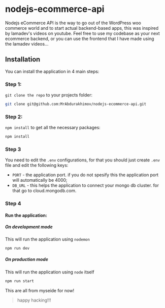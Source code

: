 # nodejs-ecommerce-api
Nodejs eCommerce API is the way to go out of the WordPress woo commerce world and to start actual backend-based apps, this was inspired by lamadev's videos on youtube. Feel free to use my codebase as your next ecommerce backend, or you can use the frontend that I have made using the lamadev videos...

## Installation

You can install the application in 4 main steps:

### Step 1: 

`git clone the repo` to your projects folder:

```bash
git clone git@github.com:MrAbdurakhimov/nodejs-ecommerce-api.git
```

### Step 2:

`npm install` to get all the necessary packages:

```bash
npm install
```

### Step 3

You need to edit the `.env` configurations, for that you should just create `.env` file and edit the following keys: 
- `PORT` - the application port. if you do not spesify this the application port will automatically be 4000;
- `DB_URL` - this helps the application to connect your mongo db cluster. for that go to cloud.mongodb.com.

### Step 4

#### Run the application: 

##### On development mode

This will run the application using `nodemon`

```bash
npm run dev
```

##### On production mode

This will run the application using `node` itself

```bash
npm run start
```

This are all from myseide for now!

> happy hacking!!!
